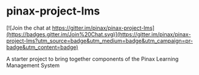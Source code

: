# pinax-project-lms

[![Join the chat at https://gitter.im/pinax/pinax-project-lms](https://badges.gitter.im/Join%20Chat.svg)](https://gitter.im/pinax/pinax-project-lms?utm_source=badge&utm_medium=badge&utm_campaign=pr-badge&utm_content=badge)

A starter project to bring together components of the Pinax Learning Management System
